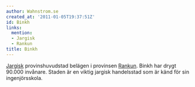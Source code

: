 ```yaml
---
author: Wahnstrom.se
created_at: '2011-01-05T19:37:51Z'
id: Binkh
links:
  mention:
  - Jargisk
  - Rankun
title: Binkh
---
```


[Jargisk] provinshuvudstad belägen i provinsen [Rankun]. Binkh har drygt 90.000 invånare. Staden är
en viktig jargisk handelsstad som är känd för sin ingenjörsskola.

  [Jargisk]: Jargisk
  [Rankun]: Rankun